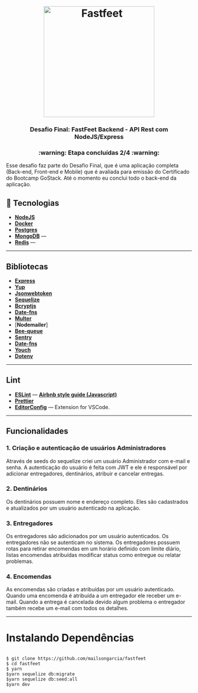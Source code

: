 
<h1 align="center">
  <img alt="Fastfeet" title="Fastfeet" src="https://raw.githubusercontent.com/Rocketseat/bootcamp-gostack-desafio-02/master/.github/logo.png" width="300px" />
</h1>
<h3 align="center">
  Desafio Final: FastFeet Backend - API Rest com NodeJS/Express
</h3>
<h3 align="center">
  :warning: Etapa concluídas 2/4 :warning:
</h3>
<p>Esse desafio faz parte do Desafio Final, que é uma aplicação completa (Back-end, Front-end e Mobile) que é avaliada para emissão do Certificado do Bootcamp GoStack. Até o momento eu conclui todo o back-end da aplicação.</p>

## :rocket: Tecnologias
- [**NodeJS**](https://nodejs.org/en/)
- [**Docker**](https://www.docker.com/)
- [**Postgres**](https://www.postgresql.org/)
- [**MongoDB**](https://www.mongodb.com/) —
- [**Redis**](https://redis.io/) —
---


## **Bibliotecas**
- [**Express**](https://expressjs.com/pt-br/)
- [**Yup**](https://github.com/jquense/yup)
- [**Jsonwebtoken**](https://www.npmjs.com/package/jsonwebtoken)
- [**Sequelize**](https://sequelize.org/)
- [**Bcryptjs**](https://www.npmjs.com/package/bcryptjs)
- [**Date-fns**](https://date-fns.org/)
- [**Multer**](https://www.npmjs.com/package/multer)
- [**Nodemailer**]
- [**Bee-queue**](https://github.com/bee-queue/bee-queue)
- [**Sentry**](https://sentry.io/)
- [**Date-fns**](https://date-fns.org/)
- [**Youch**](https://www.npmjs.com/package/youch)
- [**Dotenv**](https://www.npmjs.com/package/dotenv)

---

## **Lint**
- [**ESLint**](https://www.npmjs.com/package/eslint) — [**Airbnb style guide (Javascript)**](https://github.com/airbnb/javascript)
- [**Prettier**](https://www.npmjs.com/package/prettier)
- [**EditorConfig**]() — Extension for VSCode.

---
## **Funcionalidades**
<h3>1. Criação e autenticação de usuários Administradores</h3>
Através de seeds do sequelize criei um usuário Administrador com e-mail e senha. A autenticação do usuário é feita com JWT e ele é responsável por adicionar entregadores, dentinários, atribuir e cancelar entregas. 

<h3>2. Dentinários</h3>
Os dentinários possuem nome e endereço completo. Eles são cadastrados e atualizados por um usuário autenticado na aplicação. 
<h3>3. Entregadores</h3>
Os entregadores são adicionados por um usuário autenticados. Os entregadores não se autenticam no sistema. Os entregadores possuem rotas para retirar encomendas em um horário definido com limite diário, listas encomendas atribuídas  modificar status como entregue ou relatar problemas. 
<h3>4. Encomendas</h3>
As encomendas são criadas e atribuídas por um usuário autenticado. Quando uma encomenda é atribuída a um entregador ele receber um e-mail. Quando a entrega é cancelada devido algum problema o entregador também recebe um e-mail com todos os detalhes.

---
# Instalando Dependências

```

$ git clone https://github.com/mailsongarcia/fastfeet
$ cd fastfeet
$ yarn
$yarn sequelize db:migrate
$yarn sequelize db:seed:all
$yarn dev


```


